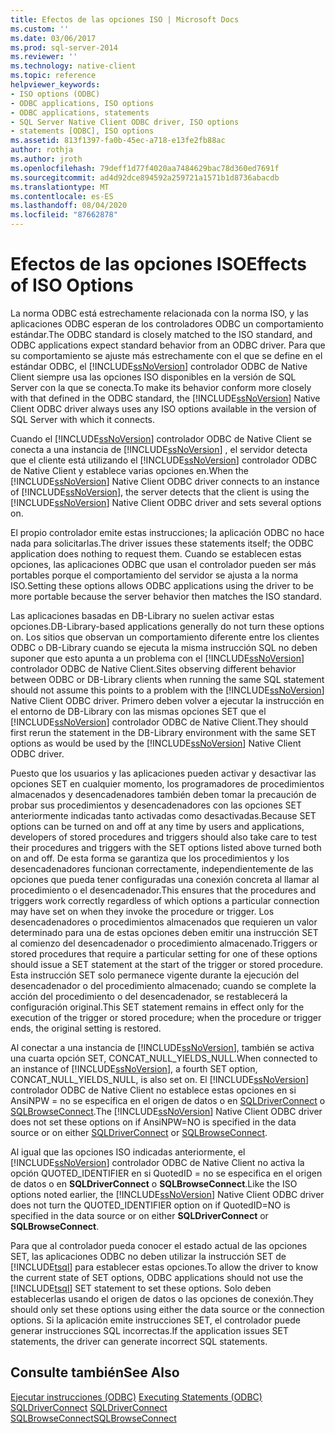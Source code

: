 ```yaml
---
title: Efectos de las opciones ISO | Microsoft Docs
ms.custom: ''
ms.date: 03/06/2017
ms.prod: sql-server-2014
ms.reviewer: ''
ms.technology: native-client
ms.topic: reference
helpviewer_keywords:
- ISO options (ODBC)
- ODBC applications, ISO options
- ODBC applications, statements
- SQL Server Native Client ODBC driver, ISO options
- statements [ODBC], ISO options
ms.assetid: 813f1397-fa0b-45ec-a718-e13fe2fb88ac
author: rothja
ms.author: jroth
ms.openlocfilehash: 79deff1d77f4020aa7484629bac78d360ed7691f
ms.sourcegitcommit: ad4d92dce894592a259721a1571b1d8736abacdb
ms.translationtype: MT
ms.contentlocale: es-ES
ms.lasthandoff: 08/04/2020
ms.locfileid: "87662878"
---
```

# <a name="effects-of-iso-options"></a><span data-ttu-id="c6ebf-102">Efectos de las opciones ISO</span><span class="sxs-lookup"><span data-stu-id="c6ebf-102">Effects of ISO Options</span></span>
  <span data-ttu-id="c6ebf-103">La norma ODBC está estrechamente relacionada con la norma ISO, y las aplicaciones ODBC esperan de los controladores ODBC un comportamiento estándar.</span><span class="sxs-lookup"><span data-stu-id="c6ebf-103">The ODBC standard is closely matched to the ISO standard, and ODBC applications expect standard behavior from an ODBC driver.</span></span> <span data-ttu-id="c6ebf-104">Para que su comportamiento se ajuste más estrechamente con el que se define en el estándar ODBC, el [!INCLUDE[ssNoVersion](../../../includes/ssnoversion-md.md)] controlador ODBC de Native Client siempre usa las opciones ISO disponibles en la versión de SQL Server con la que se conecta.</span><span class="sxs-lookup"><span data-stu-id="c6ebf-104">To make its behavior conform more closely with that defined in the ODBC standard, the [!INCLUDE[ssNoVersion](../../../includes/ssnoversion-md.md)] Native Client ODBC driver always uses any ISO options available in the version of SQL Server with which it connects.</span></span>  
  
 <span data-ttu-id="c6ebf-105">Cuando el [!INCLUDE[ssNoVersion](../../../includes/ssnoversion-md.md)] controlador ODBC de Native Client se conecta a una instancia de [!INCLUDE[ssNoVersion](../../../includes/ssnoversion-md.md)] , el servidor detecta que el cliente está utilizando el [!INCLUDE[ssNoVersion](../../../includes/ssnoversion-md.md)] controlador ODBC de Native Client y establece varias opciones en.</span><span class="sxs-lookup"><span data-stu-id="c6ebf-105">When the [!INCLUDE[ssNoVersion](../../../includes/ssnoversion-md.md)] Native Client ODBC driver connects to an instance of [!INCLUDE[ssNoVersion](../../../includes/ssnoversion-md.md)], the server detects that the client is using the [!INCLUDE[ssNoVersion](../../../includes/ssnoversion-md.md)] Native Client ODBC driver and sets several options on.</span></span>  
  
 <span data-ttu-id="c6ebf-106">El propio controlador emite estas instrucciones; la aplicación ODBC no hace nada para solicitarlas.</span><span class="sxs-lookup"><span data-stu-id="c6ebf-106">The driver issues these statements itself; the ODBC application does nothing to request them.</span></span> <span data-ttu-id="c6ebf-107">Cuando se establecen estas opciones, las aplicaciones ODBC que usan el controlador pueden ser más portables porque el comportamiento del servidor se ajusta a la norma ISO.</span><span class="sxs-lookup"><span data-stu-id="c6ebf-107">Setting these options allows ODBC applications using the driver to be more portable because the server behavior then matches the ISO standard.</span></span>  
  
 <span data-ttu-id="c6ebf-108">Las aplicaciones basadas en DB-Library no suelen activar estas opciones.</span><span class="sxs-lookup"><span data-stu-id="c6ebf-108">DB-Library-based applications generally do not turn these options on.</span></span> <span data-ttu-id="c6ebf-109">Los sitios que observan un comportamiento diferente entre los clientes ODBC o DB-Library cuando se ejecuta la misma instrucción SQL no deben suponer que esto apunta a un problema con el [!INCLUDE[ssNoVersion](../../../includes/ssnoversion-md.md)] controlador ODBC de Native Client.</span><span class="sxs-lookup"><span data-stu-id="c6ebf-109">Sites observing different behavior between ODBC or DB-Library clients when running the same SQL statement should not assume this points to a problem with the [!INCLUDE[ssNoVersion](../../../includes/ssnoversion-md.md)] Native Client ODBC driver.</span></span> <span data-ttu-id="c6ebf-110">Primero deben volver a ejecutar la instrucción en el entorno de DB-Library con las mismas opciones SET que el [!INCLUDE[ssNoVersion](../../../includes/ssnoversion-md.md)] controlador ODBC de Native Client.</span><span class="sxs-lookup"><span data-stu-id="c6ebf-110">They should first rerun the statement in the DB-Library environment with the same SET options as would be used by the [!INCLUDE[ssNoVersion](../../../includes/ssnoversion-md.md)] Native Client ODBC driver.</span></span>  
  
 <span data-ttu-id="c6ebf-111">Puesto que los usuarios y las aplicaciones pueden activar y desactivar las opciones SET en cualquier momento, los programadores de procedimientos almacenados y desencadenadores también deben tomar la precaución de probar sus procedimientos y desencadenadores con las opciones SET anteriormente indicadas tanto activadas como desactivadas.</span><span class="sxs-lookup"><span data-stu-id="c6ebf-111">Because SET options can be turned on and off at any time by users and applications, developers of stored procedures and triggers should also take care to test their procedures and triggers with the SET options listed above turned both on and off.</span></span> <span data-ttu-id="c6ebf-112">De esta forma se garantiza que los procedimientos y los desencadenadores funcionan correctamente, independientemente de las opciones que pueda tener configuradas una conexión concreta al llamar al procedimiento o el desencadenador.</span><span class="sxs-lookup"><span data-stu-id="c6ebf-112">This ensures that the procedures and triggers work correctly regardless of which options a particular connection may have set on when they invoke the procedure or trigger.</span></span> <span data-ttu-id="c6ebf-113">Los desencadenadores o procedimientos almacenados que requieren un valor determinado para una de estas opciones deben emitir una instrucción SET al comienzo del desencadenador o procedimiento almacenado.</span><span class="sxs-lookup"><span data-stu-id="c6ebf-113">Triggers or stored procedures that require a particular setting for one of these options should issue a SET statement at the start of the trigger or stored procedure.</span></span> <span data-ttu-id="c6ebf-114">Esta instrucción SET solo permanece vigente durante la ejecución del desencadenador o del procedimiento almacenado; cuando se complete la acción del procedimiento o del desencadenador, se restablecerá la configuración original.</span><span class="sxs-lookup"><span data-stu-id="c6ebf-114">This SET statement remains in effect only for the execution of the trigger or stored procedure; when the procedure or trigger ends, the original setting is restored.</span></span>  
  
 <span data-ttu-id="c6ebf-115">Al conectar a una instancia de [!INCLUDE[ssNoVersion](../../../includes/ssnoversion-md.md)], también se activa una cuarta opción SET, CONCAT_NULL_YIELDS_NULL.</span><span class="sxs-lookup"><span data-stu-id="c6ebf-115">When connected to an instance of [!INCLUDE[ssNoVersion](../../../includes/ssnoversion-md.md)], a fourth SET option, CONCAT_NULL_YIELDS_NULL, is also set on.</span></span> <span data-ttu-id="c6ebf-116">El [!INCLUDE[ssNoVersion](../../../includes/ssnoversion-md.md)] controlador ODBC de Native Client no establece estas opciones en si AnsiNPW = no se especifica en el origen de datos o en [SQLDriverConnect](../../native-client-odbc-api/sqldriverconnect.md) o [SQLBrowseConnect](../../native-client-odbc-api/sqlbrowseconnect.md).</span><span class="sxs-lookup"><span data-stu-id="c6ebf-116">The [!INCLUDE[ssNoVersion](../../../includes/ssnoversion-md.md)] Native Client ODBC driver does not set these options on if AnsiNPW=NO is specified in the data source or on either [SQLDriverConnect](../../native-client-odbc-api/sqldriverconnect.md) or [SQLBrowseConnect](../../native-client-odbc-api/sqlbrowseconnect.md).</span></span>  
  
 <span data-ttu-id="c6ebf-117">Al igual que las opciones ISO indicadas anteriormente, el [!INCLUDE[ssNoVersion](../../../includes/ssnoversion-md.md)] controlador ODBC de Native Client no activa la opción QUOTED_IDENTIFIER en si QuotedID = no se especifica en el origen de datos o en **SQLDriverConnect** o **SQLBrowseConnect**.</span><span class="sxs-lookup"><span data-stu-id="c6ebf-117">Like the ISO options noted earlier, the [!INCLUDE[ssNoVersion](../../../includes/ssnoversion-md.md)] Native Client ODBC driver does not turn the QUOTED_IDENTIFIER option on if QuotedID=NO is specified in the data source or on either **SQLDriverConnect** or **SQLBrowseConnect**.</span></span>  
  
 <span data-ttu-id="c6ebf-118">Para que al controlador pueda conocer el estado actual de las opciones SET, las aplicaciones ODBC no deben utilizar la instrucción SET de [!INCLUDE[tsql](../../../includes/tsql-md.md)] para establecer estas opciones.</span><span class="sxs-lookup"><span data-stu-id="c6ebf-118">To allow the driver to know the current state of SET options, ODBC applications should not use the [!INCLUDE[tsql](../../../includes/tsql-md.md)] SET statement to set these options.</span></span> <span data-ttu-id="c6ebf-119">Solo deben establecerlas usando el origen de datos o las opciones de conexión.</span><span class="sxs-lookup"><span data-stu-id="c6ebf-119">They should only set these options using either the data source or the connection options.</span></span> <span data-ttu-id="c6ebf-120">Si la aplicación emite instrucciones SET, el controlador puede generar instrucciones SQL incorrectas.</span><span class="sxs-lookup"><span data-stu-id="c6ebf-120">If the application issues SET statements, the driver can generate incorrect SQL statements.</span></span>  
  
## <a name="see-also"></a><span data-ttu-id="c6ebf-121">Consulte también</span><span class="sxs-lookup"><span data-stu-id="c6ebf-121">See Also</span></span>  
 <span data-ttu-id="c6ebf-122">[Ejecutar instrucciones &#40;ODBC&#41;](executing-statements-odbc.md) </span><span class="sxs-lookup"><span data-stu-id="c6ebf-122">[Executing Statements &#40;ODBC&#41;](executing-statements-odbc.md) </span></span>  
 <span data-ttu-id="c6ebf-123">[SQLDriverConnect](../../native-client-odbc-api/sqldriverconnect.md) </span><span class="sxs-lookup"><span data-stu-id="c6ebf-123">[SQLDriverConnect](../../native-client-odbc-api/sqldriverconnect.md) </span></span>  
 [<span data-ttu-id="c6ebf-124">SQLBrowseConnect</span><span class="sxs-lookup"><span data-stu-id="c6ebf-124">SQLBrowseConnect</span></span>](../../native-client-odbc-api/sqlbrowseconnect.md)  
  
  
